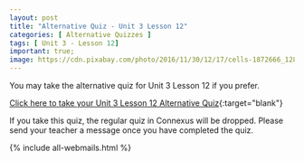 ```yaml
---
layout: post
title: "Alternative Quiz - Unit 3 Lesson 12"
categories: [ Alternative Quizzes ]
tags: [ Unit 3 - Lesson 12]
important: true;
image: https://cdn.pixabay.com/photo/2016/11/30/12/17/cells-1872666_1280.jpg
---
```


You may take the alternative quiz for Unit 3 Lesson 12 if you prefer.

[Click here to take your Unit 3 Lesson 12 Alternative Quiz](https://docs.google.com/forms/d/e/1FAIpQLSeQJn4ljSpRxfs_v9lY86W6gQBlWBbFtcJXD1ysz7pCZD8MOQ/viewform?usp=sf_link){:target="blank"}

If you take this quiz, the regular quiz in Connexus will be dropped. Please send your teacher a message once you have completed the quiz.

{% include all-webmails.html %}